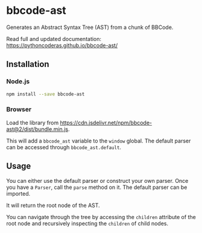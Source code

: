 # bbcode-ast

Generates an Abstract Syntax Tree (AST) from a chunk of BBCode.

Read full and updated documentation: https://pythoncoderas.github.io/bbcode-ast/

## Installation

### Node.js

```bash
npm install --save bbcode-ast
```

### Browser

Load the library from https://cdn.jsdelivr.net/npm/bbcode-ast@2/dist/bundle.min.js.

This will add a `bbcode_ast` variable to the `window` global. The default parser can be accessed through `bbcode_ast.default`.

## Usage

You can either use the default parser or construct your own parser. Once you have a `Parser`, call the `parse` method on
it. The default parser can be imported.

It will return the root node of the AST.

You can navigate through the tree by accessing the `children` attribute of the root node and recursively inspecting
the `children` of child nodes.
